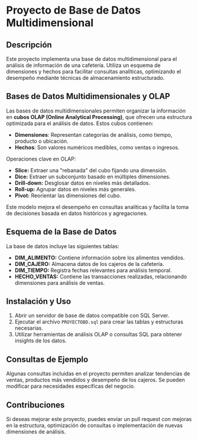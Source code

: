 # Proyecto de Base de Datos Multidimensional

## Descripción
Este proyecto implementa una base de datos multidimensional para el análisis de información de una cafetería. Utiliza un esquema de dimensiones y hechos para facilitar consultas analíticas, optimizando el desempeño mediante técnicas de almacenamiento estructurado.

## Bases de Datos Multidimensionales y OLAP
Las bases de datos multidimensionales permiten organizar la información en **cubos OLAP (Online Analytical Processing)**, que ofrecen una estructura optimizada para el análisis de datos. Estos cubos contienen:
- **Dimensiones**: Representan categorías de análisis, como tiempo, producto o ubicación.
- **Hechos**: Son valores numéricos medibles, como ventas o ingresos.

Operaciones clave en OLAP:
- **Slice:** Extraer una "rebanada" del cubo fijando una dimensión.
- **Dice:** Extraer un subconjunto basado en múltiples dimensiones.
- **Drill-down:** Desglosar datos en niveles más detallados.
- **Roll-up:** Agrupar datos en niveles más generales.
- **Pivot:** Reorientar las dimensiones del cubo.

Este modelo mejora el desempeño en consultas analíticas y facilita la toma de decisiones basada en datos históricos y agregaciones.

## Esquema de la Base de Datos
La base de datos incluye las siguientes tablas:
- **DIM_ALIMENTO:** Contiene información sobre los alimentos vendidos.
- **DIM_CAJERO:** Almacena datos de los cajeros de la cafetería.
- **DIM_TIEMPO:** Registra fechas relevantes para análisis temporal.
- **HECHO_VENTAS:** Contiene las transacciones realizadas, relacionando dimensiones para análisis de ventas.

## Instalación y Uso
1. Abrir un servidor de base de datos compatible con SQL Server.
2. Ejecutar el archivo `PROYECTOBD.sql` para crear las tablas y estructuras necesarias.
3. Utilizar herramientas de análisis OLAP o consultas SQL para obtener insights de los datos.

## Consultas de Ejemplo
Algunas consultas incluidas en el proyecto permiten analizar tendencias de ventas, productos más vendidos y desempeño de los cajeros. Se pueden modificar para necesidades específicas del negocio.

## Contribuciones
Si deseas mejorar este proyecto, puedes enviar un pull request con mejoras en la estructura, optimización de consultas o implementación de nuevas dimensiones de análisis.


